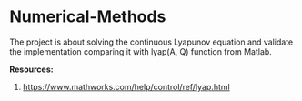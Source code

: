 # Numerical-Methods
The project is about solving the continuous Lyapunov equation and validate the implementation comparing it with lyap(A, Q) function from Matlab.

**Resources:**
1. https://www.mathworks.com/help/control/ref/lyap.html
